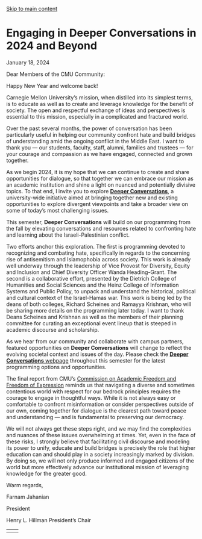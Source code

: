 [Skip to main content](https://www.cmu.edu/leadership/president/campus-comms/01-18-24#main-content)

# Engaging in Deeper Conversations in 2024 and Beyond

January 18, 2024

Dear Members of the CMU Community:

Happy New Year and welcome back!

Carnegie Mellon University’s mission, when distilled into its simplest terms, is to educate as well as to create and leverage knowledge for the benefit of society. The open and respectful exchange of ideas and perspectives is essential to this mission, especially in a complicated and fractured world.

Over the past several months, the power of conversation has been particularly useful in helping our community confront hate and build bridges of understanding amid the ongoing conflict in the Middle East. I want to thank you — our students, faculty, staff, alumni, families and trustees — for your courage and compassion as we have engaged, connected and grown together.

As we begin 2024, it is my hope that we can continue to create and share opportunities for dialogue, so that together we can embrace our mission as an academic institution and shine a light on nuanced and potentially divisive topics. To that end, I invite you to explore [**Deeper Conversations**](https://www.cmu.edu/leadership/deeper-conversations), a university-wide initiative aimed at bringing together new and existing opportunities to explore divergent viewpoints and take a broader view on some of today’s most challenging issues.

This semester, **Deeper Conversations** will build on our programming from the fall by elevating conversations and resources related to confronting hate and learning about the Israeli-Palestinian conflict.

Two efforts anchor this exploration. The first is programming devoted to recognizing and combating hate, specifically in regards to the concerning rise of antisemitism and Islamophobia across society. This work is already well underway through the leadership of Vice Provost for Diversity, Equity and Inclusion and Chief Diversity Officer Wanda Heading-Grant. The second is a collaborative effort, presented by the Dietrich College of Humanities and Social Sciences and the Heinz College of Information Systems and Public Policy, to unpack and understand the historical, political and cultural context of the Israel-Hamas war. This work is being led by the deans of both colleges, Richard Scheines and Ramayya Krishnan, who will be sharing more details on the programming later today. I want to thank Deans Scheines and Krishnan as well as the members of their planning committee for curating an exceptional event lineup that is steeped in academic discourse and scholarship.

As we hear from our community and collaborate with campus partners, featured opportunities on **Deeper Conversations** will change to reflect the evolving societal context and issues of the day. Please check the [**Deeper Conversations** webpage](https://www.cmu.edu/leadership/deeper-conversations) throughout this semester for the latest programming options and opportunities.

The final report from CMU’s [Commission on Academic Freedom and Freedom of Expression](https://www.cmu.edu/leadership/the-provost/provost-initiatives/academic-freedom/files/affoe-report.pdf) reminds us that navigating a diverse and sometimes contentious world with respect for our bedrock principles requires the courage to engage in thoughtful ways. While it is not always easy or comfortable to confront misinformation or consider perspectives outside of our own, coming together for dialogue is the clearest path toward peace and understanding — and is fundamental to preserving our democracy.

We will not always get these steps right, and we may find the complexities and nuances of these issues overwhelming at times. Yet, even in the face of these risks, I strongly believe that facilitating civil discourse and modeling its power to unify, educate and build bridges is precisely the role that higher education can and should play in a society increasingly marked by division. By doing so, we will not only produce informed and engaged citizens of the world but more effectively advance our institutional mission of leveraging knowledge for the greater good.

Warm regards,

Farnam Jahanian

President

Henry L. Hillman President’s Chair

|     |     |
| --- | --- |
|  |  |
